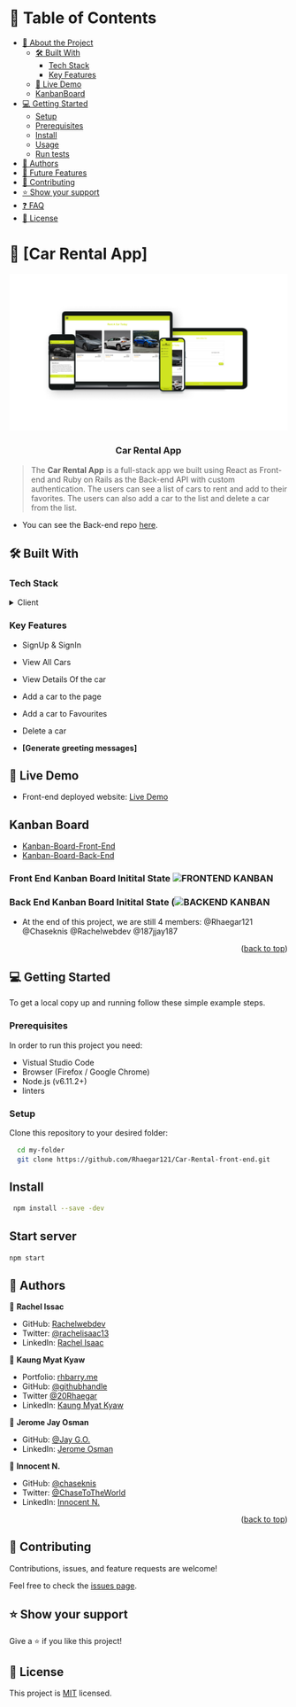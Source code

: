 # 📗 Table of Contents

- [📖 About the Project](#about-project)
  - [🛠 Built With](#built-with)
    - [Tech Stack](#tech-stack)
    - [Key Features](#key-features)
  - [🚀 Live Demo](#live-demo)
  - [KanbanBoard](#kanban-board)
- [💻 Getting Started](#getting-started)
  - [Setup](#setup)
  - [Prerequisites](#prerequisites)
  - [Install](#install)
  - [Usage](#usage)
  - [Run tests](#run-tests)
- [👥 Authors](#authors)
- [🔭 Future Features](#future-features)
- [🤝 Contributing](#contributing)
- [⭐️ Show your support](#support)
- [❓ FAQ](#faq)
- [📝 License](#license)

# 📖 [Car Rental App] <a name="about-project"></a>

<div align="center">
  <img src="src/assets/carrental.png" alt="project sample" width="650"  height="auto" />
  <br/>

  <h3><b>Car Rental App</b></h3>

</div>

> The **Car Rental App** is a full-stack app we built using React as Front-end and Ruby on Rails as the Back-end API with custom authentication. The users can see a list of cars to rent and add to their favorites. The users can also add a car to the list and delete a car from the list.

- You can see the Back-end repo <a href="https://github.com/Rhaegar121/Car-Rental-back-end">here</a>.

## 🛠 Built With <a name="built-with"></a>

### Tech Stack <a name="tech-stack"></a>
<details>
  <summary>Client</summary>
  <ul>
    <li><a href="https://reactjs.org/">React.js</a></li>
  </ul>
</details>

### Key Features <a name="key-features"></a>

- SignUp & SignIn
- View All Cars
- View Details Of the car
- Add a car to the page
- Add a car to Favourites
- Delete a car

- **[Generate greeting messages]**

## 🚀 Live Demo <a name="live-demo"></a>

- Front-end deployed website: [Live Demo](https://car-rental-capstone.netlify.app)

<!-- Kanban Board -->

## Kanban Board <a name="kanban-board"></a>

- [Kanban-Board-Front-End](https://github.com/users/Rhaegar121/projects/5)
- [Kanban-Board-Back-End](https://github.com/users/Rhaegar121/projects/6)


### Front End Kanban Board Initital State ![FRONTEND KANBAN](https://github.com/Rhaegar121/Capstone-Front-End/assets/90766123/12fc878d-0f31-4e3c-a296-f136fe51e1e5)
### Back End Kanban Board Initital State (![BACKEND KANBAN](https://github.com/Rhaegar121/Capstone-Front-End/assets/90766123/f91d088f-9f0e-42d3-83b8-71605b3eb8b0)

- At the end of this project, we are still 4 members: @Rhaegar121 @Chaseknis @Rachelwebdev @187jjay187

<p align="right">(<a href="#readme-top">back to top</a>)</p>

## 💻 Getting Started <a name="getting-started"></a>

To get a local copy up and running follow these simple example steps.

### Prerequisites

In order to run this project you need:
- Vistual Studio Code
- Browser (Firefox / Google Chrome)
- Node.js (v6.11.2+)
- linters

### Setup

Clone this repository to your desired folder:

```sh
  cd my-folder
  git clone https://github.com/Rhaegar121/Car-Rental-front-end.git
```

## Install

```sh
 npm install --save -dev
```

## Start server

``` npm start ```

## 👥 Authors <a name="authors"></a>

👤 **Rachel Issac**

- GitHub: [Rachelwebdev](https://github.com/Rachelwebdev)
- Twitter: [@rachelisaac13](https://twitter.com/Rachelisaac13)
- LinkedIn: [Rachel Isaac](https://www.linkedin.com/in/rachelisaac13/)


👤 **Kaung Myat Kyaw**

- Portfolio: [rhbarry.me](https://rhbarry.me)
- GitHub: [@githubhandle](https://github.com/Rhaegar121)
- Twitter [@20Rhaegar](https://twitter.com/Rhaegar121)
- LinkedIn: [Kaung Myat Kyaw](https://www.linkedin.com/in/kaungmyatkyaw/)

👤 **Jerome Jay Osman**

- GitHub: [@Jay G.O.](https://github.com/187jjay187)
- LinkedIn: [Jerome Osman](https://www.linkedin.com/in/)

👤 **Innocent N.**

- GitHub: [@chaseknis](https://github.com/Chaseknis/)
- Twitter: [@ChaseToTheWorld](https://twitter.com/chasetotheworld)
- LinkedIn: [Innocent N.](https://www.linkedin.com/in/innocent-n-200826252/)

<p align="right">(<a href="#readme-top">back to top</a>)</p>


## 🤝 Contributing <a name="contributing"></a>

Contributions, issues, and feature requests are welcome!

Feel free to check the [issues page](https://github.com/Rhaegar121/Capstone-Front-End/issues).

## ⭐️ Show your support <a name="support"></a>

Give a ⭐️ if you like this project!

## 📝 License <a name="license"></a>

This project is [MIT](./LICENSE) licensed.
